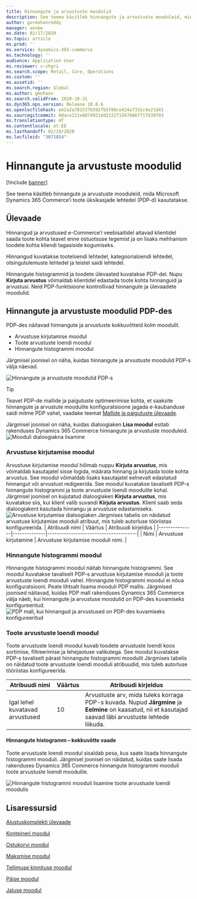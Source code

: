 ```yaml
---
title: Hinnangute ja arvustuste moodulid
description: See teema käsitleb hinnangute ja arvustuste mooduleid, mida Microsoft Dynamics 365 Commerce’i toote üksikasjade lehtedel kasutatakse.
author: gvrmohanreddy
manager: annbe
ms.date: 02/17/2020
ms.topic: article
ms.prod: ''
ms.service: dynamics-365-commerce
ms.technology: ''
audience: Application User
ms.reviewer: v-chgri
ms.search.scope: Retail, Core, Operations
ms.custom: ''
ms.assetid: ''
ms.search.region: Global
ms.author: gmohanv
ms.search.validFrom: 2020-10-31
ms.dyn365.ops.version: Release 10.0.6
ms.openlocfilehash: ee2a2a781537b592fb5f80ce424a7331c4e21d41
ms.sourcegitcommit: 0dace221e8874021dd212271567666f717d39793
ms.translationtype: HT
ms.contentlocale: et-EE
ms.lasthandoff: 02/19/2020
ms.locfileid: "3071854"
---
```

# <a name="ratings-and-reviews-modules"></a>Hinnangute ja arvustuste moodulid

[!include [banner](includes/banner.md)]

See teema käsitleb hinnangute ja arvustuste mooduleid, mida Microsoft Dynamics 365 Commerce’i toote üksikasjade lehtedel (PDP-d) kasutatakse.

## <a name="overview"></a>Ülevaade

Hinnangud ja arvustused e-Commerce’i veebisaitidel aitavad klientidel saada toote kohta teavet enne ostuotsuse tegemist ja on lisaks mehhanism toodete kohta kliendi tagasiside kogumiseks. 

Hinnangud kuvatakse tooteloendi lehtedel, kategoorialoendi lehtedel, otsingutulemuste lehtedel ja teistel saidi lehtedel. 

Hinnangute histogrammid ja toodete ülevaated kuvatakse PDP-del. Nupu **Kirjuta arvustus** võimaldab klientidel edastada toote kohta hinnanguid ja arvustusi. Neid PDP-funktsioone kontrollivad hinnangute ja ülevaadete moodulid.

## <a name="ratings-and-reviews-modules-on-pdps"></a>Hinnangute ja arvustuste moodulid PDP-des 

PDP-des näitavad hinnangute ja arvustuste kokkuvõtteid kolm moodulit.
- Arvustuse kirjutamise moodul
- Toote arvustuste loendi moodul
- Hinnangute histogrammi moodul
 
Järgmisel joonisel on näha, kuidas hinnangute ja arvustuste moodulid PDP-s välja näevad.

![Hinnangute ja arvustuste moodulid PDP-s](media/rnr-eCommerce-pdp-reviews-modules_design.png)

> [!TIP] 
> Teavet PDP-de mallide ja paigutuste optimeerimise kohta, et saaksite hinnangute ja arvustute moodulite konfiguratsioone jagada e-kaubanduse saidi mitme PDP vahel, vaadake teemat [Mallide ja paigutuste ülevaade](templates-layouts-overview.md).

Järgmisel joonisel on näha, kuidas dialoogiaken **Lisa moodul** esitab rakenduses Dynamics 365 Commerce hinnangute ja arvustuste mooduleid.
![Mooduli dialoogiakna lisamine](media/rnr-eCommerce-pdp-adding-rnr-modules.png)

### <a name="write-review-module"></a>Arvustuse kirjutamise moodul

Arvustuse kirjutamise moodul hõlmab nuppu **Kirjuta arvustus**, mis võimaldab kasutajatel sisse logida, määrata hinnang ja kirjutada toote kohta arvustus. See moodul võimaldab lisaks kasutajatel eelnevalt edastatud hinnangut või arvustust redigeerida. See moodul kuvatakse tavaliselt PDP-s hinnangute histogrammi ja toote arvustuste loendi moodulite kohal.
Järgmisel joonisel on kujutatud dialoogiaken **Kirjuta arvustus**, mis kuvatakse siis, kui klient valib suvandi **Kirjuta arvustus**. Klient saab seda dialoogiakent kasutada hinnangu ja arvustuse edastamiseks.
![Arvustuse kirjutamise dialoogiaken](media/rnr-eCommerce-write-review-module.png) Järgmises tabelis on näidatud arvustuse kirjutamise mooduli atribuut, mis tuleb autorluse tööriistas konfigureerida.
| Atribuudi nimi | Väärtus        | Atribuudi kirjeldus                 |
|---------------|--------------|--------------------------------------|
| Nimi          | Arvustuse kirjutamine | Arvustuse kirjutamise mooduli nimi. |

### <a name="ratings-histogram-module"></a>Hinnangute histogrammi moodul

Hinnangute histogrammi moodul näitab hinnangute histogrammi. See moodul kuvatakse tavaliselt PDP-s arvustuse kirjutamise mooduli ja toote arvustuste loendi mooduli vahel.
Hinnangute histogrammi moodul ei nõua konfiguratsiooni. Peate lihtsalt lisama mooduli PDP mallis. Järgmised joonised näitavad, kuidas PDP mall rakenduses Dynamics 365 Commerce välja näeb, kui hinnangute ja arvustuse moodulid on PDP-des kuvamiseks konfigureeritud.
![PDP mall, kui hinnangud ja arvustused on PDP-des kuvamiseks konfigureeritud](media/rnr-eCommerce-pdp-reviews-modules.png)

### <a name="product-reviews-list-module"></a>Toote arvustuste loendi moodul

Toote arvustuste loendi moodul kuvab toodete arvustuste loendi koos sortimise, filtreerimise ja lehejaotuse valikutega. See moodul kuvatakse PDP-s tavaliselt pärast hinnangute histogrammi moodulit
Järgmises tabelis on näidatud toote arvustuste loendi mooduli atribuudid, mis tuleb autorluse tööriistas konfigureerida.

| Atribuudi nimi              | Väärtus | Atribuudi kirjeldus |
|----------------------------|-------| ---------------------|
| Igal lehel kuvatavad arvustused | 10    | Arvustuste arv, mida tuleks korraga PDP-s kuvada. Nupud **Järgmine** ja **Eelmine** on kaasatud, nii et kasutajad saavad läbi arvustuste lehtede liikuda. |

#### <a name="ratings-histogram--summary-view"></a>Hinnangute histogramm – kokkuvõtte vaade

Toote arvustuste loendi moodul sisaldab pesa, kus saate lisada hinnangute histogrammi mooduli. Järgmisel joonisel on näidatud, kuidas saate lisada rakenduses Dynamics 365 Commerce hinnangute histogrammi mooduli toote arvustuste loendi moodulile.

![Hinnangute histogrammi mooduli lisamine toote arvustuste loendi moodulis](media/rnr-eCommerce-pdp-rating-histogram-summary.png)

## <a name="additional-resources"></a>Lisaressursid

[Alustuskomplekti ülevaade](starter-kit-overview.md)

[Konteineri moodul](add-container-module.md)

[Ostukorvi moodul](add-cart-module.md)

[Maksmise moodul](add-checkout-module.md)

[Tellimuse kinnituse moodul](order-confirmation-module.md)

[Päise moodul](author-header-module.md)

[Jaluse moodul](author-footer-module.md)
